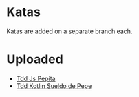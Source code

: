 # Katas
Katas are added on a separate branch each. 

# Uploaded
* [Tdd Js Pepita](https://github.com/lowy-10pines/katas/tree/kata/tdd-js-pepita)
* [Tdd Kotlin Sueldo de Pepe](https://github.com/lowy-10pines/katas/tree/kata/tdd-kotlin-sueldoPepe)

